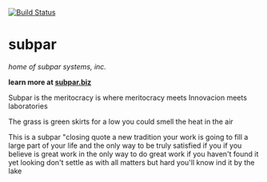 [![Build Status](https://travis-ci.org/dvdokkum/subpar.svg?branch=master)](https://travis-ci.org/dvdokkum/subpar)

# subpar

*home of subpar systems, inc.*

**learn more at [subpar.biz](http://subpar.biz)**

Subpar is the meritocracy is where meritocracy meets Innovacion meets laboratories

The grass is green skirts for a low you could smell the heat in the air

This is a subpar "closing quote a new tradition your work is going to fill a large part of your life and the only way to be truly satisfied if you if you believe is great work in the only way to do great work if you haven't found it yet looking don't settle as with all matters but hard you'll know ind it by the lake 
